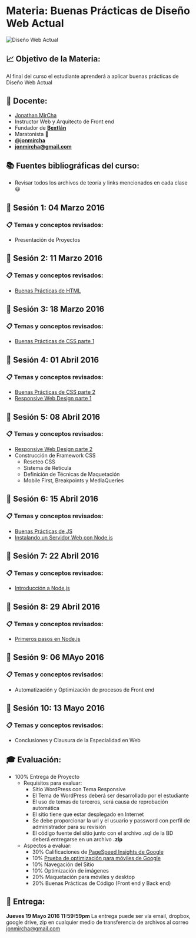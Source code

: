 # Materia: Buenas Prácticas de Diseño Web Actual
![Diseño Web Actual](http://bextlan.com/v4/themes/v4/img/cursos/web.jpg)

## :chart_with_upwards_trend: Objetivo de la Materia:
Al final del curso el estudiante aprenderá a aplicar buenas prácticas de Diseño Web Actual

## :bow: Docente:
* [Jonathan MirCha](http://jonmircha.com)
* Instructor Web y Arquitecto de Front end
* Fundador de **[Bextlán](http://bextlan.com)**
* Maratonista :runner:
* **[@jonmircha](https://twitter.com/jonmircha)**
* **[jonmircha@gmail.com](mailto:jonmircha@gmail.com)**

## :books: Fuentes bibliográficas del curso:
* Revisar todos los archivos de teoría y links mencionados en cada clase :smiley:

## :school: Sesión 1: 04 Marzo 2016
### :clipboard: Temas y conceptos revisados:
* Presentación de Proyectos

## :school: Sesión 2: 11 Marzo 2016
### :clipboard: Temas y conceptos revisados:
* [Buenas Prácticas de HTML](./teoria-html.md)

## :school: Sesión 3: 18 Marzo 2016
### :clipboard: Temas y conceptos revisados:
* [Buenas Prácticas de CSS parte 1](./teoria-css.md)

## :school: Sesión 4: 01 Abril 2016
### :clipboard: Temas y conceptos revisados:
* [Buenas Prácticas de CSS parte 2](./teoria-css.md#técnicas-de-maquetación)
* [Responsive Web Design parte 1](./teoria-rwd.md)

## :school: Sesión 5: 08 Abril 2016
### :clipboard: Temas y conceptos revisados:
* [Responsive Web Design parte 2](./teoria-rwd.md#enfoques-de-diseño-web-multidispositivo)
* Construcción de Framework CSS
	* Reseteo CSS
	* Sistema de Retícula
	* Definición de Técnicas de Maquetación
	* Mobile First, Breakpoints y MediaQueries

## :school: Sesión 6: 15 Abril 2016
### :clipboard: Temas y conceptos revisados:
* [Buenas Prácticas de JS](./teoria-js.md)
* [Instalando un Servidor Web con Node.js](./servidor-web-node.md)

## :school: Sesión 7: 22 Abril 2016
### :clipboard: Temas y conceptos revisados:
* [Introducción a Node.js](http://jonmircha.github.io/slides-nodejs)

## :school: Sesión 8: 29 Abril 2016
### :clipboard: Temas y conceptos revisados:
* [Primeros pasos en Node.js](http://jonmircha.github.io/slides-nodejs)

## :school: Sesión 9: 06 MAyo 2016
### :clipboard: Temas y conceptos revisados:
* Automatización y Optimización de procesos de Front end

## :school: Sesión 10: 13 Mayo 2016
### :clipboard: Temas y conceptos revisados:
* Conclusiones y Clausura de la Especialidad en Web

## :mortar_board: Evaluación:
* 100% Entrega de Proyecto
	* Requisitos para evaluar:
		* Sitio WordPress con Tema Responsive
		* El Tema de WordPress deberá ser desarrollado por el estudiante
		* El uso de temas de terceros, será causa de reprobación automática
		* El sitio tiene que estar desplegado en Internet
		* Se debe proporcionar la url y el usuario y password con perfil de administrador para su revisión
		* El código fuente del sitio junto con el archivo .sql de la BD deberá entregarse en un archivo **.zip**
	* Aspectos a evaluar:
		* 30% Calificaciones de [PageSpeed Insights de Google](https://developers.google.com/speed/pagespeed/insights/)
		* 10% [Prueba de optimización para móviles de Google](https://www.google.com/webmasters/tools/mobile-friendly/)
		* 10% Navegación del Sitio
		* 10% Optimización de imágenes
		* 20% Maquetación para móviles y desktop
		* 20% Buenas Prácticas de Código (Front end y Back end)

## :date: Entrega:
**Jueves 19 Mayo 2016 11:59:59pm**
La entrega puede ser vía email, dropbox, google drive, zip en cualquier medio de transferencia de archivos al correo jonmircha@gmail.com